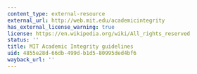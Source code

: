 ```yaml
---
content_type: external-resource
external_url: http://web.mit.edu/academicintegrity
has_external_license_warning: true
license: https://en.wikipedia.org/wiki/All_rights_reserved
status: ''
title: MIT Academic Integrity guidelines
uid: 4855e28d-66db-499d-b1d5-80995ded4bf6
wayback_url: ''
---
```

